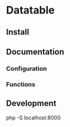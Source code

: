 # Datatable


## Install




## Documentation

### Configuration


### Functions



## Development

php -S localhost:8000
